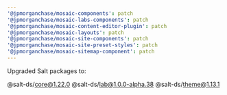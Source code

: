 ```yaml
---
'@jpmorganchase/mosaic-components': patch
'@jpmorganchase/mosaic-labs-components': patch
'@jpmorganchase/mosaic-content-editor-plugin': patch
'@jpmorganchase/mosaic-layouts': patch
'@jpmorganchase/mosaic-site-components': patch
'@jpmorganchase/mosaic-site-preset-styles': patch
'@jpmorganchase/mosaic-sitemap-component': patch
---
```


Upgraded Salt packages to:

@salt-ds/core@1.22.0
@salt-ds/lab@1.0.0-alpha.38
@salt-ds/theme@1.13.1
